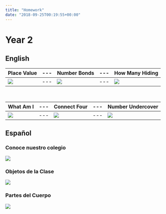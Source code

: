 ```yaml
---
title: "Homework"
date: "2018-09-25T00:19:55+00:00"
---
```


# Year 2

## English

Place Value | --- | Number Bonds | --- | How Many Hiding
--- | --- | --- | --- | ---
[![](/images/placeValue.png)](/docs/placeValue.pdf) | --- | [![](/images/numberBonds.png)](/docs/numberBonds.pdf) | --- | [![](/images/howManyHiding.png)](/docs/howManyHiding.pdf)

&nbsp;

What Am I | --- | Connect Four | --- | Number Undercover
--- | --- | ---- | --- | ----
[![](/images/whatAmI.png)](/docs/whatAmI.pdf) | --- | [![](/images/connectFour.png)](/docs/connectFour.pdf) | --- | [![](/images/numberUndercover.png)](/docs/numberUndercover.pdf)


## Español

### Conoce nuestro colegio

[![](/images/conoceNuestroColegio.png)](/docs/conoceNuestroColegio.pdf)

### Objetos de la Clase

[![](/images/objetosDeLaClase.png)](/docs/objetosDeLaClase.pdf)

### Partes del Cuerpo

[![](/images/partesDelCuerpo.png)](/docs/partesDelCuerpo.pdf)
